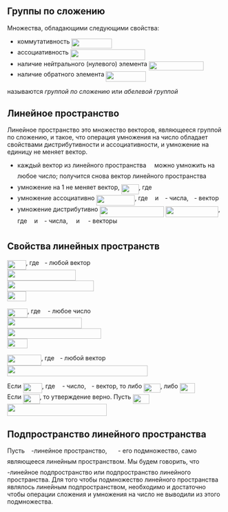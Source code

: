 ## Группы по сложению
Множества, обладающими следующими свойства:
- коммутативность <img src="/tex/487c35d44685b1cbcfebabf207613a27.svg?invert_in_darkmode&sanitize=true" align=middle width=93.58791419999999pt height=22.831056599999986pt/>
- ассоциативность <img src="/tex/cb2d972d8e5313d7893eb2357fce2123.svg?invert_in_darkmode&sanitize=true" align=middle width=173.56877174999997pt height=24.65753399999998pt/>
- наличие нейтрального (нулевого) элемента <img src="/tex/3285e5fde27127f2130343b5fcae31d6.svg?invert_in_darkmode&sanitize=true" align=middle width=126.52352459999997pt height=21.18721440000001pt/>
- наличие обратного элемента <img src="/tex/3c088e9fa4b5087a0a7b3fedb9172d05.svg?invert_in_darkmode&sanitize=true" align=middle width=93.17720609999999pt height=24.65753399999998pt/>  

называются *группой по сложению* или *абелевой группой*

## Линейное пространство
Линейное пространство это множество векторов, являющееся группой по сложению, и такое, 
что операция умножения на число обладает свойствами дистрибутивности и ассоциативности,
и умножение на единицу не меняет вектор.
- каждый вектор из линейного пространства <img src="/tex/ddcb483302ed36a59286424aa5e0be17.svg?invert_in_darkmode&sanitize=true" align=middle width=11.18724254999999pt height=22.465723500000017pt/> можно умножить на любое число;
получится снова вектор линейного пространства <img src="/tex/ddcb483302ed36a59286424aa5e0be17.svg?invert_in_darkmode&sanitize=true" align=middle width=11.18724254999999pt height=22.465723500000017pt/>
- умножение на 1 не меняет вектор, <img src="/tex/555981e859a648a2b84373e7d2e99eaa.svg?invert_in_darkmode&sanitize=true" align=middle width=40.59353594999999pt height=22.831056599999986pt/>, где <img src="/tex/e5eda459f8aca1b6ee73d651871e3204.svg?invert_in_darkmode&sanitize=true" align=middle width=5.2283516999999895pt height=22.831056599999986pt/>
- умножение ассоциативно <img src="/tex/13ca36b7b75241f767cba95f074958af.svg?invert_in_darkmode&sanitize=true" align=middle width=89.43309374999998pt height=24.65753399999998pt/>, где <img src="/tex/44bc9d542a92714cac84e01cbbb7fd61.svg?invert_in_darkmode&sanitize=true" align=middle width=8.68915409999999pt height=14.15524440000002pt/> и <img src="/tex/4bdc8d9bcfb35e1c9bfb51fc69687dfc.svg?invert_in_darkmode&sanitize=true" align=middle width=7.054796099999991pt height=22.831056599999986pt/> - числа, <img src="/tex/2f2322dff5bde89c37bcae4116fe20a8.svg?invert_in_darkmode&sanitize=true" align=middle width=5.2283516999999895pt height=22.831056599999986pt/> - вектор
- умножение дистрибутивно <img src="/tex/dc18818d2cf10e0d31af313d9f25cec5.svg?invert_in_darkmode&sanitize=true" align=middle width=149.2483344pt height=24.65753399999998pt/> <img src="/tex/f5c6a30139f2fa5315480988a9b6c92a.svg?invert_in_darkmode&sanitize=true" align=middle width=122.05838699999998pt height=24.65753399999998pt/>, где <img src="/tex/44bc9d542a92714cac84e01cbbb7fd61.svg?invert_in_darkmode&sanitize=true" align=middle width=8.68915409999999pt height=14.15524440000002pt/> и <img src="/tex/4bdc8d9bcfb35e1c9bfb51fc69687dfc.svg?invert_in_darkmode&sanitize=true" align=middle width=7.054796099999991pt height=22.831056599999986pt/> - числа, <img src="/tex/469f525d671e1e96713a0a17a13f2468.svg?invert_in_darkmode&sanitize=true" align=middle width=11.45742179999999pt height=22.831056599999986pt/> и <img src="/tex/7252ad06a4944da2b6628a58281cb887.svg?invert_in_darkmode&sanitize=true" align=middle width=11.45742179999999pt height=22.831056599999986pt/> - векторы

## Свойства линейных пространств 
<img src="/tex/9099cf437a32199b65c008fcf9b7129c.svg?invert_in_darkmode&sanitize=true" align=middle width=43.584393599999984pt height=22.831056599999986pt/>, где <img src="/tex/2f2322dff5bde89c37bcae4116fe20a8.svg?invert_in_darkmode&sanitize=true" align=middle width=5.2283516999999895pt height=22.831056599999986pt/> - любой вектор  
<img src="/tex/9b65c9dd67ce0ab45c2360868ce6c7ad.svg?invert_in_darkmode&sanitize=true" align=middle width=158.81250825pt height=24.65753399999998pt/>  
<img src="/tex/b1bf1cbde5447b7af8b7dceb394bf8df.svg?invert_in_darkmode&sanitize=true" align=middle width=200.57070824999997pt height=24.65753399999998pt/>  
<img src="/tex/9099cf437a32199b65c008fcf9b7129c.svg?invert_in_darkmode&sanitize=true" align=middle width=43.584393599999984pt height=22.831056599999986pt/>  

<img src="/tex/49877cd4bed475ca0c1278bd565e7ecf.svg?invert_in_darkmode&sanitize=true" align=middle width=47.04520424999998pt height=21.18721440000001pt/>, где <img src="/tex/44bc9d542a92714cac84e01cbbb7fd61.svg?invert_in_darkmode&sanitize=true" align=middle width=8.68915409999999pt height=14.15524440000002pt/> - любое число  
<img src="/tex/3c9004f73e9be1418176a1140057f811.svg?invert_in_darkmode&sanitize=true" align=middle width=172.6557393pt height=24.65753399999998pt/>  
<img src="/tex/2fbba1361b7d194682f994022d285e73.svg?invert_in_darkmode&sanitize=true" align=middle width=217.87475489999997pt height=24.65753399999998pt/>  
<img src="/tex/49877cd4bed475ca0c1278bd565e7ecf.svg?invert_in_darkmode&sanitize=true" align=middle width=47.04520424999998pt height=21.18721440000001pt/>  

<img src="/tex/3469441a0afe3f8f959658a0d13b5820.svg?invert_in_darkmode&sanitize=true" align=middle width=78.94983524999998pt height=24.65753399999998pt/>, где <img src="/tex/2f2322dff5bde89c37bcae4116fe20a8.svg?invert_in_darkmode&sanitize=true" align=middle width=5.2283516999999895pt height=22.831056599999986pt/> - любой вектор  
<img src="/tex/3a6b108334d26fbc7d97c58a6be505b8.svg?invert_in_darkmode&sanitize=true" align=middle width=326.34666405pt height=24.65753399999998pt/>  

Если <img src="/tex/b06bd5f2c99284d79b39e49969f4fe7d.svg?invert_in_darkmode&sanitize=true" align=middle width=44.05433834999999pt height=22.831056599999986pt/>, где <img src="/tex/44bc9d542a92714cac84e01cbbb7fd61.svg?invert_in_darkmode&sanitize=true" align=middle width=8.68915409999999pt height=14.15524440000002pt/> - число, <img src="/tex/2f2322dff5bde89c37bcae4116fe20a8.svg?invert_in_darkmode&sanitize=true" align=middle width=5.2283516999999895pt height=22.831056599999986pt/> - вектор, то либо <img src="/tex/d7390019e5f9d9dcee82a92b3e0a5375.svg?invert_in_darkmode&sanitize=true" align=middle width=38.82599489999999pt height=21.18721440000001pt/>, либо <img src="/tex/d8d907e87692bcdea2713804f65a1340.svg?invert_in_darkmode&sanitize=true" align=middle width=35.36518424999999pt height=22.831056599999986pt/>  
Если <img src="/tex/d7390019e5f9d9dcee82a92b3e0a5375.svg?invert_in_darkmode&sanitize=true" align=middle width=38.82599489999999pt height=21.18721440000001pt/>, то утверждение верно. Пусть <img src="/tex/4cef834009ebff502536412a60029e8f.svg?invert_in_darkmode&sanitize=true" align=middle width=38.82599489999999pt height=22.831056599999986pt/>  
<img src="/tex/902a2c60e6260f6d183dcd977164d104.svg?invert_in_darkmode&sanitize=true" align=middle width=231.33506054999995pt height=27.77565449999998pt/>  

## Подпространство линейного пространства
Пусть <img src="/tex/ddcb483302ed36a59286424aa5e0be17.svg?invert_in_darkmode&sanitize=true" align=middle width=11.18724254999999pt height=22.465723500000017pt/>-линейное пространство, <img src="/tex/50ef6fa1adf32e736c56144332eb14bc.svg?invert_in_darkmode&sanitize=true" align=middle width=17.73973739999999pt height=22.465723500000017pt/> - его подмножество, само являющееся линейным пространством. 
Мы будем говорить, что <img src="/tex/fb97d38bcc19230b0acd442e17db879c.svg?invert_in_darkmode&sanitize=true" align=middle width=17.73973739999999pt height=22.465723500000017pt/>-линейное подпространство или подпространство линейного пространства.
Для того чтобы подмножество линейного пространства являлось линейным подпространством, необходимо и
достаточно чтобы операции сложения и умножения на число не выводили из этого подмножества.  
